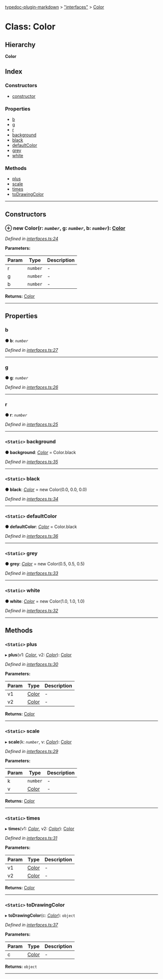 [typedoc-plugin-markdown](../README.md) > ["interfaces"](../modules/_interfaces_.md) > [Color](../classes/_interfaces_.color.md)

# Class: Color

## Hierarchy

**Color**

## Index

### Constructors

* [constructor](_interfaces_.color.md#constructor)

### Properties

* [b](_interfaces_.color.md#b)
* [g](_interfaces_.color.md#g)
* [r](_interfaces_.color.md#r)
* [background](_interfaces_.color.md#background)
* [black](_interfaces_.color.md#black)
* [defaultColor](_interfaces_.color.md#defaultcolor)
* [grey](_interfaces_.color.md#grey)
* [white](_interfaces_.color.md#white)

### Methods

* [plus](_interfaces_.color.md#plus)
* [scale](_interfaces_.color.md#scale)
* [times](_interfaces_.color.md#times)
* [toDrawingColor](_interfaces_.color.md#todrawingcolor)

---

## Constructors

<a id="constructor"></a>

### ⊕ **new Color**(r: *`number`*, g: *`number`*, b: *`number`*): [Color](_interfaces_.color.md)

*Defined in [interfaces.ts:24](https://github.com/tgreyjs/typedoc-plugin-markdown/blob/master/test/src/interfaces.ts#L24)*

**Parameters:**

| Param | Type | Description |
| ------ | ------ | ------ |
| r | `number`   |  - |
| g | `number`   |  - |
| b | `number`   |  - |

**Returns:** [Color](_interfaces_.color.md)

---

## Properties

<a id="b"></a>

###  b

**●  b**:  *`number`* 

*Defined in [interfaces.ts:27](https://github.com/tgreyjs/typedoc-plugin-markdown/blob/master/test/src/interfaces.ts#L27)*

___

<a id="g"></a>

###  g

**●  g**:  *`number`* 

*Defined in [interfaces.ts:26](https://github.com/tgreyjs/typedoc-plugin-markdown/blob/master/test/src/interfaces.ts#L26)*

___

<a id="r"></a>

###  r

**●  r**:  *`number`* 

*Defined in [interfaces.ts:25](https://github.com/tgreyjs/typedoc-plugin-markdown/blob/master/test/src/interfaces.ts#L25)*

___

<a id="background"></a>

### `<Static>` background

**●  background**:  *[Color](_interfaces_.color.md)*  =  Color.black

*Defined in [interfaces.ts:35](https://github.com/tgreyjs/typedoc-plugin-markdown/blob/master/test/src/interfaces.ts#L35)*

___

<a id="black"></a>

### `<Static>` black

**●  black**:  *[Color](_interfaces_.color.md)*  =  new Color(0.0, 0.0, 0.0)

*Defined in [interfaces.ts:34](https://github.com/tgreyjs/typedoc-plugin-markdown/blob/master/test/src/interfaces.ts#L34)*

___

<a id="defaultcolor"></a>

### `<Static>` defaultColor

**●  defaultColor**:  *[Color](_interfaces_.color.md)*  =  Color.black

*Defined in [interfaces.ts:36](https://github.com/tgreyjs/typedoc-plugin-markdown/blob/master/test/src/interfaces.ts#L36)*

___

<a id="grey"></a>

### `<Static>` grey

**●  grey**:  *[Color](_interfaces_.color.md)*  =  new Color(0.5, 0.5, 0.5)

*Defined in [interfaces.ts:33](https://github.com/tgreyjs/typedoc-plugin-markdown/blob/master/test/src/interfaces.ts#L33)*

___

<a id="white"></a>

### `<Static>` white

**●  white**:  *[Color](_interfaces_.color.md)*  =  new Color(1.0, 1.0, 1.0)

*Defined in [interfaces.ts:32](https://github.com/tgreyjs/typedoc-plugin-markdown/blob/master/test/src/interfaces.ts#L32)*

___

## Methods

<a id="plus"></a>

### `<Static>` plus

▸ **plus**(v1: *[Color](_interfaces_.color.md)*, v2: *[Color](_interfaces_.color.md)*): [Color](_interfaces_.color.md)

*Defined in [interfaces.ts:30](https://github.com/tgreyjs/typedoc-plugin-markdown/blob/master/test/src/interfaces.ts#L30)*

**Parameters:**

| Param | Type | Description |
| ------ | ------ | ------ |
| v1 | [Color](_interfaces_.color.md)   |  - |
| v2 | [Color](_interfaces_.color.md)   |  - |

**Returns:** [Color](_interfaces_.color.md)

___

<a id="scale"></a>

### `<Static>` scale

▸ **scale**(k: *`number`*, v: *[Color](_interfaces_.color.md)*): [Color](_interfaces_.color.md)

*Defined in [interfaces.ts:29](https://github.com/tgreyjs/typedoc-plugin-markdown/blob/master/test/src/interfaces.ts#L29)*

**Parameters:**

| Param | Type | Description |
| ------ | ------ | ------ |
| k | `number`   |  - |
| v | [Color](_interfaces_.color.md)   |  - |

**Returns:** [Color](_interfaces_.color.md)

___

<a id="times"></a>

### `<Static>` times

▸ **times**(v1: *[Color](_interfaces_.color.md)*, v2: *[Color](_interfaces_.color.md)*): [Color](_interfaces_.color.md)

*Defined in [interfaces.ts:31](https://github.com/tgreyjs/typedoc-plugin-markdown/blob/master/test/src/interfaces.ts#L31)*

**Parameters:**

| Param | Type | Description |
| ------ | ------ | ------ |
| v1 | [Color](_interfaces_.color.md)   |  - |
| v2 | [Color](_interfaces_.color.md)   |  - |

**Returns:** [Color](_interfaces_.color.md)

___

<a id="todrawingcolor"></a>

### `<Static>` toDrawingColor

▸ **toDrawingColor**(c: *[Color](_interfaces_.color.md)*): `object`

*Defined in [interfaces.ts:37](https://github.com/tgreyjs/typedoc-plugin-markdown/blob/master/test/src/interfaces.ts#L37)*

**Parameters:**

| Param | Type | Description |
| ------ | ------ | ------ |
| c | [Color](_interfaces_.color.md)   |  - |

**Returns:** `object`

___

